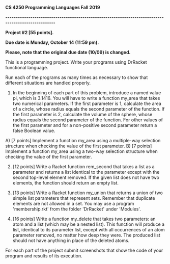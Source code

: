 **CS 4250 Programming Languages Fall 2019**

**----------------------------------------------------------------------------------------------------**

**Project #2 [55 points].**

**Due date is Monday, October 14 (11:59 pm).**

**Please, note that the original due date (10/09) is changed.**

This is a programming project. Write your programs using DrRacket functional language.

Run each of the programs as many times as necessary to show that different situations are handled properly.

1. In the beginning of each part of this problem, introduce a named value pi, which is 3.1416. You will have to write a function my\_area that takes two numerical parameters. If the first parameter is 1, calculate the area of a circle, whose radius equals the second parameter of the function. If the first parameter is 2, calculate the volume of the sphere, whose radius equals the second parameter of the function. For other values of the first parameter and for a non-positive second parameter return a false Boolean value.

A) [7 points] Implement a function my\_area using a multiple-way selection structure when checking the value of the first parameter.
B) [7 points] Implement a function my\_area using a two-way selection structure when checking the value of the first parameter.

2. [12 points] Write a Racket function rem\_second that takes a list as a parameter and returns a list identical to the parameter except with the second top-level element removed. If the given list does not have two elements, the function should return an empty list.

3. [13 points] Write a Racket function my\_union that returns a union of two simple list parameters that represent sets. Remember that duplicate elements are not allowed in a set. You may use a program &#39;membership.rkt&#39; from the folder &#39;DrRacket&#39; under &#39;Modules&#39;.

4. [16 points] Write a function my\_delete that takes two parameters: an atom and a list (which may be a nested list). This function will produce a list, identical to its parameter list, except with all occurrences of an atom parameter removed, no matter how deep they were. The produced list should not have anything in place of the deleted atoms.

For each part of the project submit screenshots that show the code of your program and results of its execution.
